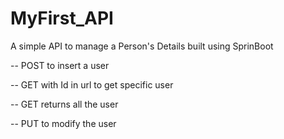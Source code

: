 # MyFirst_API




A simple API to manage a Person's Details built using SprinBoot

-- POST to insert a user

-- GET with Id in url to get specific user

-- GET returns all the user

-- PUT to modify the user


